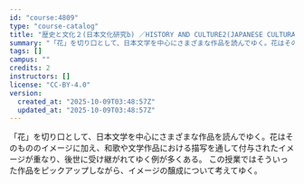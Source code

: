 ```yaml
---
id: "course:4809"
type: "course-catalog"
title: "歴史と文化２(日本文化研究b) ／HISTORY AND CULTURE2(JAPANESE CULTURAL STUDIES (B))"
summary: "「花」を切り口として、日本文学を中心にさまざまな作品を読んでゆく。花はそのもののイメージに加え、和歌や文学作品における描写を通して付与されたイメージが重なり、後世に受け継がれてゆく例が多くある。 この授業ではそういった作品をピックアップしな…"
tags: []
campus: ""
credits: 2
instructors: []
license: "CC-BY-4.0"
version:
  created_at: "2025-10-09T03:48:57Z"
  updated_at: "2025-10-09T03:48:57Z"
---
```

「花」を切り口として、日本文学を中心にさまざまな作品を読んでゆく。花はそのもののイメージに加え、和歌や文学作品における描写を通して付与されたイメージが重なり、後世に受け継がれてゆく例が多くある。 この授業ではそういった作品をピックアップしながら、イメージの醸成について考えてゆく。
